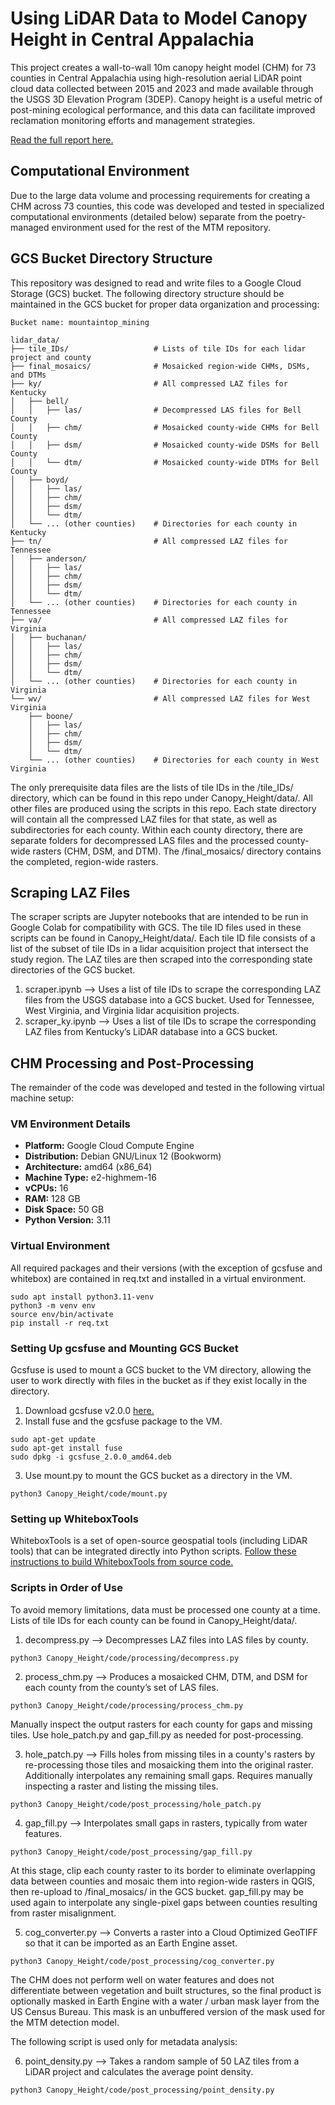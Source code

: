 # Using LiDAR Data to Model Canopy Height in Central Appalachia
This project creates a wall-to-wall 10m canopy height model (CHM) for 73 counties in Central Appalachia using high-resolution aerial LiDAR point cloud data collected between 2015 and 2023 and made available through the USGS 3D Elevation Program (3DEP). Canopy height is a useful metric of post-mining ecological performance, and this data can facilitate improved reclamation monitoring efforts and management strategies.

[Read the full report here.](https://docs.google.com/document/d/1bMBGrUBo6LNwxNrPXTVW6mD1SCKbbWqQ_B9PEYEKGdk/edit?usp=sharing)

## Computational Environment
Due to the large data volume and processing requirements for creating a CHM across 73 counties, this code was developed and tested in specialized computational environments (detailed below) separate from the poetry-managed environment used for the rest of the MTM repository.

## GCS Bucket Directory Structure
This repository was designed to read and write files to a Google Cloud Storage (GCS) bucket. The following directory structure should be maintained in the GCS bucket for proper data organization and processing:

```
Bucket name: mountaintop_mining

lidar_data/
├── tile_IDs/                   # Lists of tile IDs for each lidar project and county
├── final_mosaics/              # Mosaicked region-wide CHMs, DSMs, and DTMs
├── ky/                         # All compressed LAZ files for Kentucky
│   ├── bell/
│   │   ├── las/                # Decompressed LAS files for Bell County
│   │   ├── chm/                # Mosaicked county-wide CHMs for Bell County
│   │   ├── dsm/                # Mosaicked county-wide DSMs for Bell County
│   │   └── dtm/                # Mosaicked county-wide DTMs for Bell County
│   ├── boyd/
│   │   ├── las/
│   │   ├── chm/
│   │   ├── dsm/
│   │   └── dtm/
│   └── ... (other counties)    # Directories for each county in Kentucky
├── tn/                         # All compressed LAZ files for Tennessee
│   ├── anderson/
│   │   ├── las/
│   │   ├── chm/
│   │   ├── dsm/
│   │   └── dtm/
│   └── ... (other counties)    # Directories for each county in Tennessee
├── va/                         # All compressed LAZ files for Virginia
│   ├── buchanan/
│   │   ├── las/
│   │   ├── chm/
│   │   ├── dsm/
│   │   └── dtm/
│   └── ... (other counties)    # Directories for each county in Virginia
└── wv/                         # All compressed LAZ files for West Virginia
    ├── boone/
    │   ├── las/
    │   ├── chm/
    │   ├── dsm/
    │   └── dtm/
    └── ... (other counties)    # Directories for each county in West Virginia
```
The only prerequisite data files are the lists of tile IDs in the /tile_IDs/ directory, which can be found in this repo under Canopy_Height/data/. All other files are produced using the scripts in this repo. Each state directory will contain all the compressed LAZ files for that state, as well as subdirectories for each county. Within each county directory, there are separate folders for decompressed LAS files and the processed county-wide rasters (CHM, DSM, and DTM). The /final_mosaics/ directory contains the completed, region-wide rasters.

## Scraping LAZ Files
The scraper scripts are Jupyter notebooks that are intended to be run in Google Colab for compatibility with GCS. The tile ID files used in these scripts can be found in Canopy_Height/data/. Each tile ID file consists of a list of the subset of tile IDs in a lidar acquisition project that intersect the study region. The LAZ tiles are then scraped into the corresponding state directories of the GCS bucket.

1. scraper.ipynb --> Uses a list of tile IDs to scrape the corresponding LAZ files from the USGS database into a GCS bucket. Used for Tennessee, West Virginia, and Virginia lidar acquisition projects.
2. scraper_ky.ipynb --> Uses a list of tile IDs to scrape the corresponding LAZ files from Kentucky’s LiDAR database into a GCS bucket.

## CHM Processing and Post-Processing
The remainder of the code was developed and tested in the following virtual machine setup:

### VM Environment Details

- **Platform:** Google Cloud Compute Engine
- **Distribution:** Debian GNU/Linux 12 (Bookworm)
- **Architecture:** amd64 (x86_64)
- **Machine Type:** e2-highmem-16
- **vCPUs:** 16
- **RAM:** 128 GB
- **Disk Space:** 50 GB
- **Python Version:** 3.11

### Virtual Environment
All required packages and their versions (with the exception of gcsfuse and whitebox) are contained in req.txt and installed in a virtual environment.
```shell
sudo apt install python3.11-venv
python3 -m venv env
source env/bin/activate
pip install -r req.txt
```

### Setting Up gcsfuse and Mounting GCS Bucket
Gcsfuse is used to mount a GCS bucket to the VM directory, allowing the user to work directly with files in the bucket as if they exist locally in the directory.

1. Download gcsfuse v2.0.0 [here.](https://github.com/GoogleCloudPlatform/gcsfuse/releases/tag/v2.0.0)
2. Install fuse and the gcsfuse package to the VM.
```shell
sudo apt-get update
sudo apt-get install fuse
sudo dpkg -i gcsfuse_2.0.0_amd64.deb
```
3. Use mount.py to mount the GCS bucket as a directory in the VM.
```shell
python3 Canopy_Height/code/mount.py
```

### Setting up WhiteboxTools
WhiteboxTools is a set of open-source geospatial tools (including LiDAR tools) that can be integrated directly into Python scripts. [Follow these instructions to build WhiteboxTools from source code.](https://www.whiteboxgeo.com/manual/wbt_book/install.html#building-whiteboxtools-from-source-code)


### Scripts in Order of Use
To avoid memory limitations, data must be processed one county at a time. Lists of tile IDs for each county can be found in Canopy_Height/data/.

1. decompress.py --> Decompresses LAZ files into LAS files by county.
```shell
python3 Canopy_Height/code/processing/decompress.py
```
2. process_chm.py --> Produces a mosaicked CHM, DTM, and DSM for each county from the county’s set of LAS files.
```shell
python3 Canopy_Height/code/processing/process_chm.py
```

Manually inspect the output rasters for each county for gaps and missing tiles. Use hole_patch.py and gap_fill.py as needed for post-processing.

3. hole_patch.py --> Fills holes from missing tiles in a county's rasters by re-processing those tiles and mosaicking them into the original raster. Additionally interpolates any remaining small gaps. Requires manually inspecting a raster and listing the missing tiles.
```shell
python3 Canopy_Height/code/post_processing/hole_patch.py
```
4. gap_fill.py --> Interpolates small gaps in rasters, typically from water features.
```shell
python3 Canopy_Height/code/post_processing/gap_fill.py
```

At this stage, clip each county raster to its border to eliminate overlapping data between counties and mosaic them into region-wide rasters in QGIS, then re-upload to /final_mosaics/ in the GCS bucket. gap_fill.py may be used again to interpolate any single-pixel gaps between counties resulting from raster misalignment.

5. cog_converter.py --> Converts a raster into a Cloud Optimized GeoTIFF so that it can be imported as an Earth Engine asset.
```shell
python3 Canopy_Height/code/post_processing/cog_converter.py
```

The CHM does not perform well on water features and does not differentiate between vegetation and built structures, so the final product is optionally masked in Earth Engine with a water / urban mask layer from the US Census Bureau. This mask is an unbuffered version of the mask used for the MTM detection model.

The following script is used only for metadata analysis:

6. point_density.py --> Takes a random sample of 50 LAZ tiles from a LiDAR project and calculates the average point density.
```shell
python3 Canopy_Height/code/post_processing/point_density.py
```